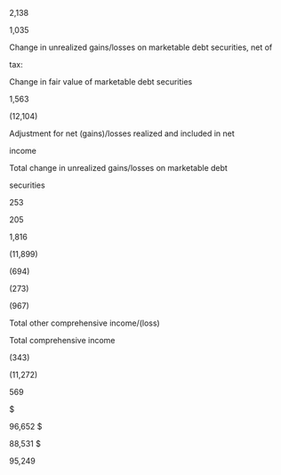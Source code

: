 2,138

1,035

Change in unrealized gains/losses on marketable debt securities, net of

tax:

Change in fair value of marketable debt securities

1,563

(12,104)

Adjustment for net (gains)/losses realized and included in net

income

Total change in unrealized gains/losses on marketable debt

securities

253

205

1,816

(11,899)

(694)

(273)

(967)

Total other comprehensive income/(loss)

Total comprehensive income

(343)

(11,272)

569

$

96,652  $

88,531  $

95,249